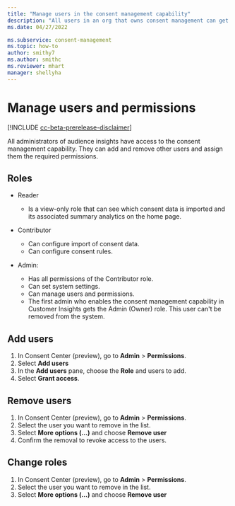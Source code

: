 ```yaml
---
title: "Manage users in the consent management capability"
description: "All users in an org that owns consent management can get access to the service. Admins add users and assign them the required permissions in Customer Insights."
ms.date: 04/27/2022

ms.subservice: consent-management
ms.topic: how-to
author: smithy7
ms.author: smithc
ms.reviewer: mhart
manager: shellyha
---
```


# Manage users and permissions

[!INCLUDE [cc-beta-prerelease-disclaimer](includes/cc-beta-prerelease-disclaimer.md)]

All administrators of audience insights have access to the consent management capability. They can add and remove other users and assign them the required permissions.

## Roles

- Reader
    - Is a view-only role that can see which consent data is imported and its associated summary analytics on the home page.

- Contributor
    - Can configure import of consent data.
    - Can configure consent rules.

- Admin: 
    - Has all permissions of the Contributor role.
    - Can set system settings.
    - Can manage users and permissions.
    - The first admin who enables the consent management capability in Customer Insights gets the Admin (Owner) role. This user can't be removed from the system.

## Add users

1. In Consent Center (preview), go to **Admin** > **Permissions**.
1. Select **Add users**
1. In the **Add users** pane, choose the **Role** and users to add. 
1. Select **Grant access**. 

## Remove users

1. In Consent Center (preview), go to **Admin** > **Permissions**.
1. Select the user you want to remove in the list.
1. Select **More options (...)** and choose **Remove user**
1. Confirm the removal to revoke access to the users.

## Change roles

1. In Consent Center (preview), go to **Admin** > **Permissions**.
1. Select the user you want to remove in the list.
1. Select **More options (...)** and choose **Remove user**
